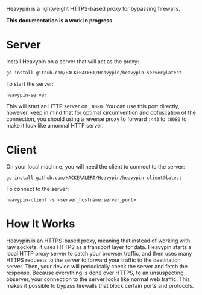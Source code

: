 Heavypin is a lightweight HTTPS-based proxy for bypassing firewalls.

<strong>This documentation is a work in progress.</strong>

# Server
Install Heavypin on a server that will act as the proxy:
```
go install github.com/HACKERALERT/Heavypin/heavypin-server@latest
```
To start the server:
```
heavypin-server
```
This will start an HTTP server on `:8080`. You can use this port directly, however, keep in mind that for optimal circumvention and obfuscation of the connection, you should using a reverse proxy to forward `:443` to `:8080` to make it look like a normal HTTP server.

# Client
On your local machine, you will need the client to connect to the server:
```
go install github.com/HACKERALERT/Heavypin/heavypin-client@latest
```
To connect to the server:
```
heavypin-client -s <server_hostname:server_port>
```

# How It Works
Heavypin is an HTTPS-based proxy, meaning that instead of working with raw sockets, it uses HTTPS as a transport layer for data. Heavypin starts a local HTTP proxy server to catch your browser traffic, and then uses many HTTPS requests to the server to forward your traffic to the destination server. Then, your device will periodically check the server and fetch the response. Because everything is done over HTTPS, to an unsuspecting observer, your connection to the server looks like normal web traffic. This makes it possible to bypass firewalls that block certain ports and protocols.
